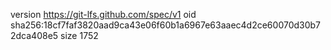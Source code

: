 version https://git-lfs.github.com/spec/v1
oid sha256:18cf7faf3820aad9ca43e06f60b1a6967e63aaec4d2ce60070d30b72dca408e5
size 1752
